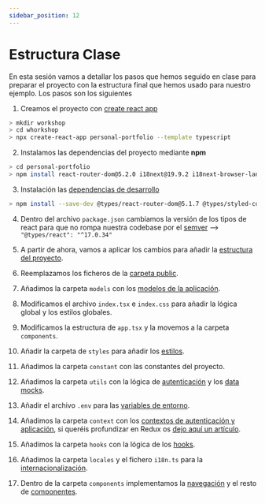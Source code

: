 ```yaml
---
sidebar_position: 12
---
```


# Estructura Clase

En esta sesión vamos a detallar los pasos que hemos seguido en clase para preparar el proyecto con la estructura final que hemos usado para nuestro ejemplo. Los pasos son los siguientes

1. Creamos el proyecto con [create react app](https://www.google.com/search?client=safari&rls=en&q=create+react+app&ie=UTF-8&oe=UTF-8)

```bash
> mkdir workshop
> cd whorkshop
> npx create-react-app personal-portfolio --template typescript
```

2. Instalamos las dependencias del proyecto mediante **npm**

```bash
> cd personal-portfolio
> npm install react-router-dom@5.2.0 i18next@19.9.2 i18next-browser-languagedetector@6.0.1 react-i18next@11.8.10  jwt-decode@3.1.2 react-helmet-async@1.1.2  react-lottie@1.2.3 styled-components@5.2.1
```

3. Instalación las [dependencias de desarrollo](https://docs.npmjs.com/specifying-dependencies-and-devdependencies-in-a-package-json-file)

```bash
> npm install --save-dev @types/react-router-dom@5.1.7 @types/styled-components@5.1.7 @types/react-i18next@8.1.0 @types/react-lottie@1.2.6
```

4. Dentro del archivo `package.json` cambiamos la versión de los tipos de react para que no rompa nuestra codebase por el [semver](https://docs.npmjs.com/cli/v8/configuring-npm/package-json#dependencies) --> `"@types/react": "^17.0.34"`

5. A partir de ahora, vamos a aplicar los cambios para añadir la [estructura del proyecto](./scaffolding).

6. Reemplazamos los ficheros de la [carpeta public](./scaffolding#carpeta-public).

7. Añadimos la carpeta `models` con los [modelos de la aplicación](./models).

8. Modificamos el archivo `index.tsx` e `index.css` para añadir la lógica global y los estilos globales.

9. Modificamos la estructura de `app.tsx` y la movemos a la carpeta `components`.

10. Añadir la carpeta de `styles` para añadir los [estilos](./style).

11. Añadimos la carpeta `constant` con las constantes del proyecto.

11. Añadimos la carpeta `utils` con la lógica de [autenticación](./authentication) y los [data mocks](./mocks).

12. Añadir el archivo `.env` para las [variables de entorno](https://create-react-app.dev/docs/adding-custom-environment-variables/).

13. Añadimos la carpeta `context` con los [contextos de autenticación y aplicación](./context), si queréis profundizar en Redux os [dejo aquí un artículo](https://dev.to/lucferbux/introduccion-a-redux-1mi3).

14. Añadimos la carpeta `hooks` con la lógica de los [hooks](./hooks).

15. Añadimos la carpeta `locales` y el fichero `i18n.ts` para la [internacionalización](./i18n).

16. Dentro de la carpeta `components` implementamos la [navegación](./navigation) y el resto de [componentes](./components).